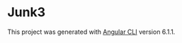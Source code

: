 # Junk3

This project was generated with [Angular CLI](https://github.com/angular/angular-cli) version 6.1.1.

